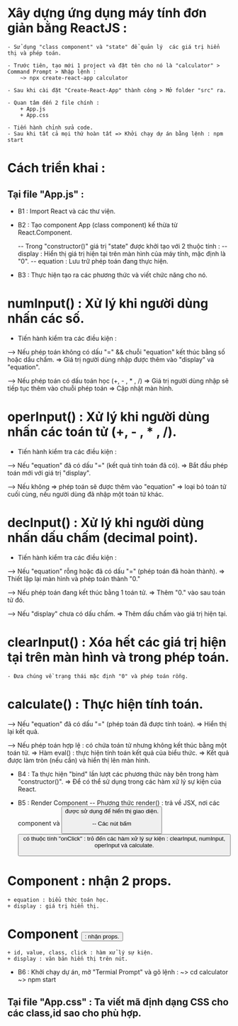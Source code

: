 # Xây dựng ứng dụng máy tính đơn giản bằng ReactJS :

    - Sử dụng "class component" và "state" để quản lý  các giá trị hiển thị và phép toán.

    - Trước tiên, tạo mới 1 project và đặt tên cho nó là "calculator" > Command Prompt > Nhập lệnh :
        ~> npx create-react-app calculator

    - Sau khi cài đặt "Create-React-App" thành công > Mở folder "src" ra.

    - Quan tâm đến 2 file chính :
        + App.js
        + App.css

    - Tiến hành chỉnh sửa code.
    - Sau khi tất cả mọi thứ hoàn tất => Khởi chạy dự án bằng lệnh : npm start

# Cách triển khai :

## Tại file "App.js" :

- B1 : Import React và các thư viện.

- B2 : Tạo component App (class component) kế thừa từ React.Component.

  -- Trong "constructor()" giá trị "state" được khởi tạo với 2 thuộc tính :
  -- display : Hiển thị giá trị hiện tại trên màn hình của máy tính, mặc định là "0".
  -- equation : Lưu trữ phép toán đang thực hiện.

- B3 : Thực hiện tạo ra các phương thức và viết chức năng cho nó.

# numInput() : Xử lý khi người dùng nhấn các số.

- Tiến hành kiểm tra các điều kiện :

--> Nếu phép toán không có dấu "=" && chuỗi "equation" kết thúc bằng số hoặc dấu chấm.
=> Giá trị người dùng nhập được thêm vào "display" và "equation".

--> Nếu phép toán có dấu toán học (+, - , \* , /)
=> Giá trị người dùng nhập sẽ tiếp tục thêm vào chuỗi phép toán => Cập nhật màn hình.

# operInput() : Xử lý khi người dùng nhấn các toán tử (+, - , \* , /).

- Tiến hành kiểm tra các điều kiện :

--> Nếu "equation" đã có dấu "=" (kết quả tính toán đã có).
=> Bắt đầu phép toán mới với giá trị "display".

--> Nếu không => phép toán sẽ được thêm vào "equation" => loại bỏ toán tử cuối cùng, nếu người dùng đã nhập một toán tử khác.

# decInput() : Xử lý khi người dùng nhấn dấu chấm (decimal point).

- Tiến hành kiểm tra các điều kiện :

--> Nếu "equation" rỗng hoặc đã có dấu "=" (phép toán đã hoàn thành).
=> Thiết lập lại màn hình và phép toán thành "0."

--> Nếu phép toán đang kết thúc bằng 1 toán tử.
=> Thêm "0." vào sau toán tử đó.

--> Nếu "display" chưa có dấu chấm.
=> Thêm dấu chấm vào giá trị hiện tại.

# clearInput() : Xóa hết các giá trị hiện tại trên màn hình và trong phép toán.

    - Đưa chúng về trạng thái mặc định "0" và phép toán rỗng.

# calculate() : Thực hiện tính toán.

--> Nếu "equation" đã có dấu "=" (phép toán đã được tính toán).
=> Hiển thị lại kết quả.

--> Nếu phép toán hợp lệ : có chứa toán tử nhưng không kết thúc bằng một toán tử.
=> Hàm eval() : thực hiện tính toán kết quả của biểu thức.
=> Kết quả được làm tròn (nếu cần) và hiển thị lên màn hình.

- B4 : Ta thực hiện "bind" lần lượt các phương thức này bên trong hàm "constructor()".
  => Để có thể sử dụng trong các hàm xử lý sự kiện của React.

- B5 : Render Component
  -- Phương thức render() : trả về JSX, nơi các component <Display> và <Button> được sử dụng để hiển thị giao diện.

  -- Các nút bấm <Button> có thuộc tính "onClick" : trỏ đến các hàm xử lý sự kiện : clearInput, numInput, operInput và calculate.

# Component <Display> : nhận 2 props.

    + equation : biểu thức toán học.
    + display : giá trị hiển thị.

# Component <Button> : nhận props.

    + id, value, class, click : hàm xử lý sự kiện.
    + display : văn bản hiển thị trên nút.

- B6 : Khởi chạy dự án, mở "Termial Prompt" và gõ lệnh :
  ~> cd calculator
  ~> npm start

## Tại file "App.css" : Ta viết mã định dạng CSS cho các class,id sao cho phù hợp.
